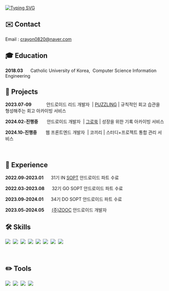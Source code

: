 [![Typing SVG](https://readme-typing-svg.demolab.com?font=Roboto+Slab&weight=500&size=30&pause=1000&color=D7FF9D&width=435&lines=Hello+I'm+Jiyoung+%F0%9F%97%AF)](https://git.io/typing-svg)

## ✉️ Contact

Email : crayon0820@naver.com

## 🎓 Education
**2018.03**&nbsp;&nbsp;&nbsp;&nbsp;&nbsp;&nbsp;Catholic University of Korea,&nbsp;&nbsp;Computer Science Information Engineering 


## 🌱 Projects
**2023.07-09**&nbsp;&nbsp;&nbsp;&nbsp;&nbsp;&nbsp;&nbsp;&nbsp;&nbsp;&nbsp;&nbsp;&nbsp;안드로이드 리드 개발자 &nbsp;| [PUZZLING](https://github.com/Team-Puzzling/Puzzling_Android) | 규칙적인 회고 습관을 형성해주는 회고 아카이빙 서비스

**2024.02-진행중**&nbsp;&nbsp;&nbsp;&nbsp;&nbsp;&nbsp;&nbsp;안드로이드 개발자 &nbsp;| [그로쑥](https://github.com/Team-Growthook/Growthook-AOS) | 성장을 위한 기록 아카이빙 서비스 

**2024.10-진행중**&nbsp;&nbsp;&nbsp;&nbsp;&nbsp;&nbsp;&nbsp;웹 프론트엔드 개발자 &nbsp;| 코끼리 | 스터디+프로젝트 통합 관리 서비스

<br>

## 📝 Experience
**2022.09-2023.01**&nbsp;&nbsp;&nbsp;&nbsp;&nbsp;&nbsp;31기 IN [SOPT](https://www.sopt.org/) 안드로이드 파트 수료

**2022.03-2023.08**&nbsp;&nbsp;&nbsp;&nbsp;&nbsp;&nbsp;32기 GO SOPT 안드로이드 파트 수료

**2023.09-2024.01**&nbsp;&nbsp;&nbsp;&nbsp;&nbsp;&nbsp;34기 DO SOPT 안드로이드 파트 수료

**2023.05-2024.05**&nbsp;&nbsp;&nbsp;&nbsp;&nbsp;&nbsp;[(주)ZOOC](https://www.youtube.com/watch?v=upGLXv88onU) 안드로이드 개발자


## 🛠️ Skills
<img src="https://img.shields.io/badge/Android-3DFC84?style=flat-square&logo=Android&logoColor=black"/>&nbsp;
<img src="https://img.shields.io/badge/Kotlin-3DFC84?style=flat-square&logo=Kotlin&logoColor=black"/>&nbsp;
<img src="https://img.shields.io/badge/Java-3DFC84?style=flat-square&logo=Java&logoColor=black"/>&nbsp;
<img src="https://img.shields.io/badge/Python-3DFC84?style=flat-square&logo=Python&logoColor=black"/>&nbsp;
<img src="https://img.shields.io/badge/MySQL-3DFC84?style=flat-square&logo=MySQL&logoColor=black"/>&nbsp;
<img src="https://img.shields.io/badge/JavaScript-3dFF84?style=flat-square&logo=JavaScript&logoColor=black"/>&nbsp;
<img src="https://img.shields.io/badge/HTML5-3DFC84?style=flat-square&logo=HTML5&logoColor=black"/>&nbsp;
<img src="https://img.shields.io/badge/CSS3-3DFC84?style=flat-square&logo=CSS3&logoColor=black"/>&nbsp;

<br>

## ✏️ Tools
<img src="https://img.shields.io/badge/Figma-97ddf4?style=flat-square&logo=figma&logoColor=black"/>&nbsp;
<img src="https://img.shields.io/badge/Git-97ddf4?style=flat-square&logo=git&logoColor=black"/>&nbsp;
<img src="https://img.shields.io/badge/Slack-97ddf4?style=flat-square&logo=slack&logoColor=black"/>&nbsp;
<img src="https://img.shields.io/badge/Notion-97ddf4?style=flat-square&logo=notion&logoColor=black"/>&nbsp;
</p>
